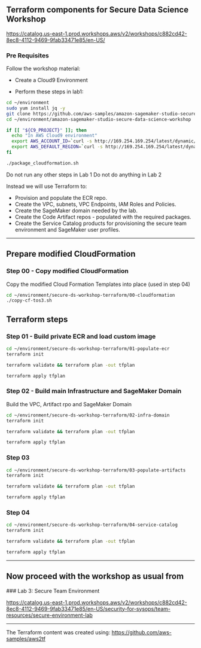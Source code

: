 ## Terraform components for Secure Data Science Workshop

https://catalog.us-east-1.prod.workshops.aws/v2/workshops/c882cd42-8ec8-4112-9469-9fab33471e85/en-US/



### Pre Requisites

Follow the workshop material: 

* Create a Cloud9 Environment
  
* Perform these steps in lab1:
```bash
cd ~/environment
sudo yum install jq -y
git clone https://github.com/aws-samples/amazon-sagemaker-studio-secure-data-science-workshop.git
cd ~/environment/amazon-sagemaker-studio-secure-data-science-workshop
```

```bash
if [[ "${C9_PROJECT}" ]]; then
  echo "In AWS Cloud9 environment"
  export AWS_ACCOUNT_ID=`curl -s http://169.254.169.254/latest/dynamic/instance-identity/document|jq -r .accountId`
  export AWS_DEFAULT_REGION=`curl -s http://169.254.169.254/latest/dynamic/instance-identity/document|jq -r .region`
fi
```

```bash
./package_cloudformation.sh 
```


Do not run any other steps in Lab 1 
Do not do anything in Lab 2

Instead we will use Terraform to:

* Provision and populate the ECR repo.
* Create the VPC, subnets, VPC Endpoints, IAM Roles and Policies.
* Create the SageMaker domain needed by the lab.
* Create the Code Artifact repos - populated with the required packages.
* Create the Service Catalog products for provisioning the secure team environment and SageMaker user profiles.

----

## Prepare modified CloudFormation

### Step 00 - Copy modified CloudFormation

Copy the modified Cloud Formation Templates into place (used in step 04) 

```bash
cd ~/environment/secure-ds-workshop-terraform/00-cloudformation
./copy-cf-tos3.sh
```

## Terraform steps

### Step 01 - Build private ECR and load custom image

```bash
cd ~/environment/secure-ds-workshop-terraform/01-populate-ecr
terraform init
```
```bash
terraform validate && terraform plan -out tfplan 
```
```bash
terraform apply tfplan
```


### Step 02 - Build main Infrastructure and SageMaker Domain

Build the VPC, Artifact rpo and SageMaker Domain

```bash
cd ~/environment/secure-ds-workshop-terraform/02-infra-domain
terraform init
```
```bash
terraform validate && terraform plan -out tfplan 
```
```bash
terraform apply tfplan
```



### Step 03
```bash
cd ~/environment/secure-ds-workshop-terraform/03-populate-artifacts
terraform init
```
```bash
terraform validate && terraform plan -out tfplan 
```
```bash
terraform apply tfplan
```


### Step 04

```bash
cd ~/environment/secure-ds-workshop-terraform/04-service-catalog
terraform init
```
```bash
terraform validate && terraform plan -out tfplan 
```
```bash
terraform apply tfplan
```

-----

## Now proceed with the workshop as usual from 

### Lab 3: Secure Team Environment

https://catalog.us-east-1.prod.workshops.aws/v2/workshops/c882cd42-8ec8-4112-9469-9fab33471e85/en-US/security-for-sysops/team-resources/secure-environment-lab


-----

The Terraform content was created using:
https://github.com/aws-samples/aws2tf



